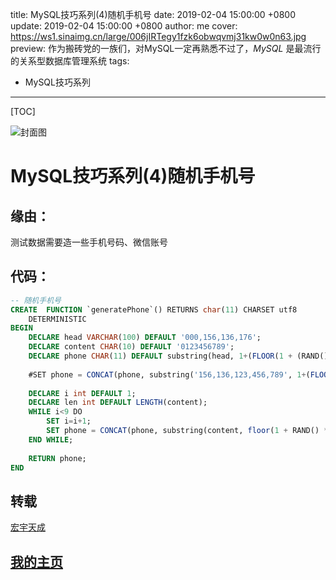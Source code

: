 title: MySQL技巧系列(4)随机手机号
date: 2019-02-04 15:00:00 +0800
update: 2019-02-04 15:00:00 +0800
author: me
cover: https://ws1.sinaimg.cn/large/006jIRTegy1fzk6obwqvmj31kw0w0n63.jpg
preview:  作为搬砖党的一族们，对MySQL一定再熟悉不过了，*MySQL* 是最流行的关系型数据库管理系统
tags:

  -  MySQL技巧系列

---



[TOC]

![封面图](https://ws1.sinaimg.cn/large/006jIRTegy1fzk6obwqvmj31kw0w0n63.jpg)

# MySQL技巧系列(4)随机手机号

## 缘由：

测试数据需要造一些手机号码、微信账号

## 代码：

```sql
-- 随机手机号
CREATE  FUNCTION `generatePhone`() RETURNS char(11) CHARSET utf8
    DETERMINISTIC
BEGIN
    DECLARE head VARCHAR(100) DEFAULT '000,156,136,176';
    DECLARE content CHAR(10) DEFAULT '0123456789';
    DECLARE phone CHAR(11) DEFAULT substring(head, 1+(FLOOR(1 + (RAND() * 3))*4), 3);
    
    #SET phone = CONCAT(phone, substring('156,136,123,456,789', 1+(FLOOR(1 + (RAND() * 4))*4), 3));
    
    DECLARE i int DEFAULT 1;
    DECLARE len int DEFAULT LENGTH(content);
    WHILE i<9 DO
        SET i=i+1;
        SET phone = CONCAT(phone, substring(content, floor(1 + RAND() * len), 1));
    END WHILE;
    
    RETURN phone;
END
```

## 转载

[宏宇天成](https://yq.aliyun.com/articles/632586)

## [我的主页](https://suveng.github.io/blog/)

















